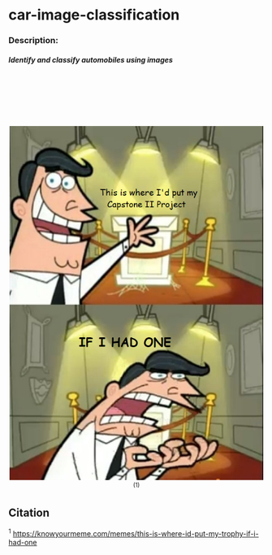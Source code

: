 # car-image-classification
### Description:
##### Identify and classify automobiles using images  
    
<br/> <br/> <br/> <br/> <br/>

<p align="center">
  <img src="main/img/capstone_II_holder.png" width = 500><sup>(1)</sup>
</p>


## Citation

<sup>1</sup> https://knowyourmeme.com/memes/this-is-where-id-put-my-trophy-if-i-had-one
